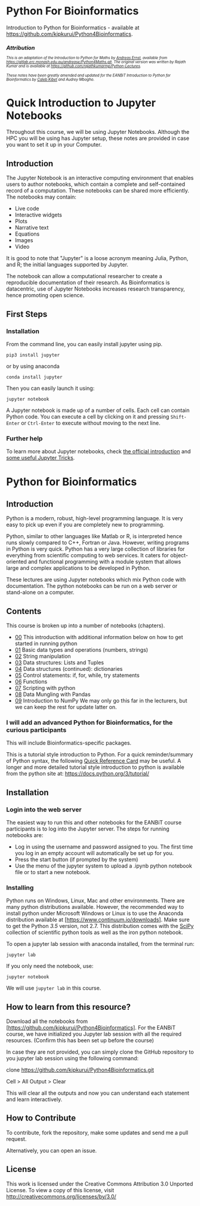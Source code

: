 # Python For Bioinformatics

Introduction to Python for Bioinformatics - available at https://github.com/kipkurui/Python4Bioinformatics.

<small><small><i>

## Attribution
This is an adaptation of the Introduction to Python for Maths by [Andreas Ernst](http://users.monash.edu.au/~andreas), available from https://gitlab.erc.monash.edu.au/andrease/Python4Maths.git. The original version was written by Rajath Kumar and is available at https://github.com/rajathkumarmp/Python-Lectures.

These notes have been greatly amended and updated for the EANBiT Introduction to Python for Bioinformatics by [Caleb Kibet](https://twitter.com/calkibet) and Audrey Mbogho. 
</small></small></i>

# Quick Introduction to Jupyter Notebooks

Throughout this course, we will be using Jupyter Notebooks. Although the HPC you will be using has Jupyter setup, these notes are provided in case you want to set it up in your Computer. 

## Introduction
The Jupyter Notebook is an interactive computing environment that enables users to author notebooks, which contain a complete and self-contained record of a computation. These notebooks can be shared more efficiently. The notebooks may contain:
* Live code
* Interactive widgets
* Plots
* Narrative text
* Equations
* Images
* Video

It is good to note that "Jupyter" is a loose acronym meaning Julia, Python, and R; the initial languages supported by Jupyter. 

The notebook can allow a computational researcher to create a reproducible documentation of their research. As Bioinformatics is datacentric, use of Jupyter Notebooks increases research transparency, hence promoting open science. 

## First Steps

### Installation
From the command line, you can easily install jupyter using pip. 

`pip3 install jupyter`

or by using anaconda

`conda install jupyter`

Then you can easily launch it using:

`jupyter notebook`

A Jupyter notebook is made up of a number of cells. Each cell can contain Python code. You can execute a cell by clicking on it and pressing `Shift-Enter` or `Ctrl-Enter` to execute without moving to the next line. 


### Further help

To learn more about Jupyter notebooks, check [the official introduction](http://nbviewer.jupyter.org/github/jupyter/notebook/blob/master/docs/source/examples/Notebook/Notebook%20Basics.ipynb) and [some useful Jupyter Tricks](https://www.dataquest.io/blog/jupyter-notebook-tips-tricks-shortcuts/). 


# Python for Bioinformatics

## Introduction

Python is a modern, robust, high-level programming language. It is very easy to pick up even if you are completely new to programming. 

Python, similar to other languages like Matlab or R, is interpreted hence runs slowly compared to C++, Fortran or Java. However, writing programs in Python is very quick. Python has a very large collection of libraries for everything from scientific computing to web services. It caters for object-oriented and functional programming with a module system that allows large and complex applications to be developed in Python. 

These lectures are using Jupyter notebooks which mix Python code with documentation. The python notebooks can be run on a web server or stand-alone on a computer.


## Contents

This course is broken up into a number of notebooks (chapters).

* [00](Intro-to-Python/00.ipynb) This introduction with additional information below on how to get started in running python
* [01](Intro-to-Python/01.ipynb) Basic data types and operations (numbers, strings) 
* [02](Intro-to-Python/02.ipynb) String manipulation 
* [03](Intro-to-Python/03.ipynb) Data structures: Lists and Tuples
* [04](Intro-to-Python/04.ipynb) Data structures (continued): dictionaries
* [05](Intro-to-Python/05.ipynb) Control statements: if, for, while, try statements
* [06](Intro-to-Python/06.ipynb) Functions
* [07](Intro-to-Python/07.ipynb) Scripting with python
* [08](Intro-to-Python/08.ipynb) Data Mungling with Pandas
* [09](Intro-to-Python/09.ipynb) Introduction to NumPy
We may only go this far in the lecturers, but we can keep the rest for update latter on. 

### I will add an advanced Python for Bioinformatics, for the curious participants
This will include Bioinformatics-specific packages. 


This is a tutorial style introduction to Python. For a quick reminder/summary of Python syntax, the following [Quick Reference Card](http://www.cs.put.poznan.pl/csobaniec/software/python/py-qrc.html) may be useful. A longer and more detailed tutorial style introduction to python is available from the python site at: https://docs.python.org/3/tutorial/


## Installation

### Login into the web server
The easiest way to run this and other notebooks for the EANBiT course participants is to log into the Jupyter server. The steps for running notebooks are:
* Log in using the username and password assigned to you. The first time you log in an empty account will automatically be set up for you.
* Press the start button (if prompted by the system)
* Use the menu of the jupyter system to upload a .ipynb python notebook file or to start a new notebook.

### Installing 

Python runs on Windows, Linux, Mac and other environments. There are many python distributions available. However, the recommended way to install python under Microsoft Windows or Linux is to use the Anaconda distribution available at [https://www.continuum.io/downloads]. Make sure to get the Python *3.5* version, not 2.7. This distribution comes with the [SciPy](https://www.scipy.org/) collection of scientific python tools as well as the iron python notebook.

To open a jupyter lab session with anaconda installed, from the terminal run:

    jupyter lab

If you only need the notebook, use:

    jupyter notebook

We will use ```jupyter lab``` in this course. 

## How to learn from this resource?

Download all the notebooks from [https://github.com/kipkurui/Python4Bioinformatics]. For the EANBiT course, we have initialized you Jupyter lab session with all the required resources. (Confirm this has been set up before the course)

In case they are not provided, you can simply clone the GitHub repository to you jupyter lab session using the following command:

clone https://github.com/kipkurui/Python4Bioinformatics.git

Cell > All Output > Clear

This will clear all the outputs and now you can understand each statement and learn interactively.

## How to Contribute

To contribute, fork the repository, make some updates and send me a pull request. 

Alternatively, you can open an issue. 

## License
This work is licensed under the Creative Commons Attribution 3.0 Unported License. To view a copy of this license, visit http://creativecommons.org/licenses/by/3.0/
